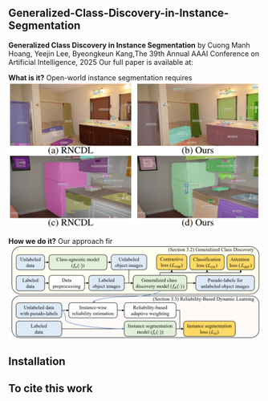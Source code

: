 ## Generalized-Class-Discovery-in-Instance-Segmentation
**Generalized Class Discovery in Instance Segmentation**
by Cuong Manh Hoang, Yeejin Lee, Byeongkeun Kang,The 39th Annual AAAI Conference on Artificial Intelligence, 2025
Our full paper is available at:


**What is it?** Open-world instance segmentation requires 
<img src="./figure/Selection_330.png"> <br/>

**How we do it?** Our approach fir
<img src="./figure/Selection_329.png">

## Installation

## To cite this work

```bibtex
```
